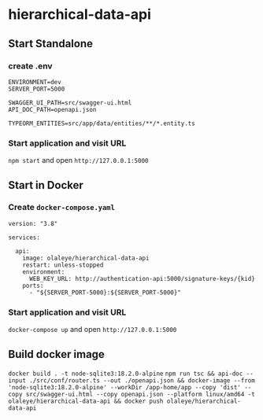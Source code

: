 # hierarchical-data-api

## Start Standalone

### create .env
```
ENVIRONMENT=dev
SERVER_PORT=5000

SWAGGER_UI_PATH=src/swagger-ui.html
API_DOC_PATH=openapi.json

TYPEORM_ENTITIES=src/app/data/entities/**/*.entity.ts
```

### Start application and visit URL
`npm start` and open `http://127.0.0.1:5000`

## Start in Docker

### Create `docker-compose.yaml`

```
version: "3.8"

services:

  api:
    image: olaleye/hierarchical-data-api
    restart: unless-stopped
    environment:
      WEB_KEY_URL: http://authentication-api:5000/signature-keys/{kid}
    ports:
      - "${SERVER_PORT-5000}:${SERVER_PORT-5000}"
```

### Start application and visit URL
`docker-compose up` and open `http://127.0.0.1:5000`

## Build docker image
`docker build . -t node-sqlite3:18.2.0-alpine`
`npm run tsc && api-doc --input ./src/conf/router.ts --out ./openapi.json && docker-image --from 'node-sqlite3:18.2.0-alpine' --workDir /app-home/app --copy 'dist' --copy src/swagger-ui.html --copy openapi.json --platform linux/amd64 -t olaleye/hierarchical-data-api && docker push olaleye/hierarchical-data-api`
